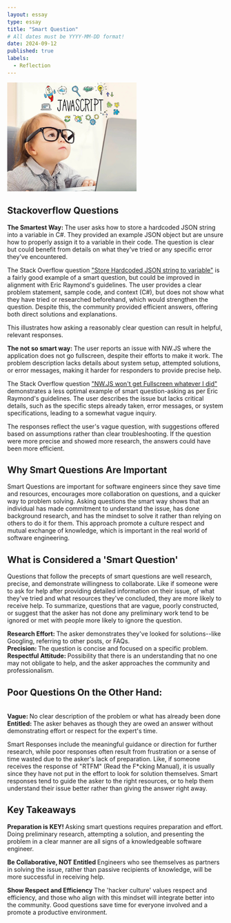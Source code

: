 ```yaml
---
layout: essay
type: essay
title: "Smart Question"
# All dates must be YYYY-MM-DD format!
date: 2024-09-12
published: true
labels:
  - Reflection 
---
```


<img width="300px" class="rounded float-start pe-4" src="../img/javascript.jpeg">

## Stackoverflow Questions 
<b> The Smartest Way: </b> The user asks how to store a hardcoded JSON string into a variable in C#. They provided an example JSON object but are unsure how to properly assign it to a variable in their code. The question is clear but could benefit from details on what they’ve tried or any specific error they’ve encountered.

The Stack Overflow question ["Store Hardcoded JSON string to variable"](https://stackoverflow.com/questions/22998177/store-hardcoded-json-string-to-variable) is a fairly good example of a smart question, but could be improved in alignment with Eric Raymond's guidelines. The user provides a clear problem statement, sample code, and context (C#), but does not show what they have tried or researched beforehand, which would strengthen the question. Despite this, the community provided efficient answers, offering both direct solutions and explanations.

This illustrates how asking a reasonably clear question can result in helpful, relevant responses.

<b> The not so smart way: </b> The user reports an issue with NW.JS where the application does not go fullscreen, despite their efforts to make it work. The problem description lacks details about system setup, attempted solutions, or error messages, making it harder for responders to provide precise help.

The Stack Overflow question ["NW.JS won't get Fullscreen whatever I did"](https://stackoverflow.com/questions/78971218/nw-js-wont-get-fullscreen-whatever-i-did) demonstrates a less optimal example of smart question-asking as per Eric Raymond's guidelines. The user describes the issue but lacks critical details, such as the specific steps already taken, error messages, or system specifications, leading to a somewhat vague inquiry.

The responses reflect the user's vague question, with suggestions offered based on assumptions rather than clear troubleshooting. If the question were more precise and showed more research, the answers could have been more efficient.

## Why Smart Questions Are Important
Smart Questions are important for software engineers since they save time and resources, encourages more collaboration on questions, and a quicker way to problem solving. Asking questions the smart way shows that an individual has made commitment to understand the issue, has done background research, and has the mindset to solve it rather than relying on others to do it for them. This approach promote a culture respect and mutual exchange of knowledge, which is important in the real world of software engineering. 

## What is Considered a 'Smart Question' 
Questions that follow the precepts of smart questions are well research, precise, and demonstrate willingness to collaborate. Like if someone were to ask for help after providing detailed information on their issue, of what they've tried and what resources they've concluded, they are more likely to receive help. To summarize, questions that are vague, poorly constructed, or suggest that the asker has not done any preliminary work tend to be ignored or met with people more likely to ignore the question. 

<b> Research Effort: </b> The asker demonstrates they've looked for solutions--like Googling, referring to other posts, or FAQs.
<br/> <b> Precision: </b> The question is concise and focused on a specific problem. 
<br/> <b> Respectful Attitude: </b> Possibility that there is an understanding that no one may not obligate to help, and the asker approaches the community and professionalism. 

## Poor Questions On the Other Hand: 
<br/> <b> Vague: </b> No clear description of the problem or what has already been done 
<br/> <b> Entitled: </b> The asker behaves as though they are owed an answer without demonstrating effort or respect for the expert's time. 

Smart Responses include the meaningful guidance or direction for further research, while poor responses often result from frustration or a sense of time wasted due to the asker's lack of preparation. Like, if someone receives the response of "RTFM" (Read the F*cking Manual), it is usually since they have not put in the effort to look for solution themselves. Smart responses tend to guide the asker to the right resources, or to help them understand their issue better rather than giving the answer right away. 

## Key Takeaways  
<b> Preparation is KEY! </b>
Asking smart questions requires preparation and effort. Doing preliminary research, attempting a solution, and presenting the problem in a clear manner are all signs of a knowledgeable software engineer. 

<b> Be Collaborative, NOT Entitled </b>
Engineers who see themselves as partners in solving the issue, rather than passive recipients of knowledge, will be more successful in receiving help. 

<b> Show Respect and Efficiency </b>
The 'hacker culture' values respect and efficiency, and those who align with this mindset will integrate better into the community. Good questions save time for everyone involved and a promote a productive environment. 
